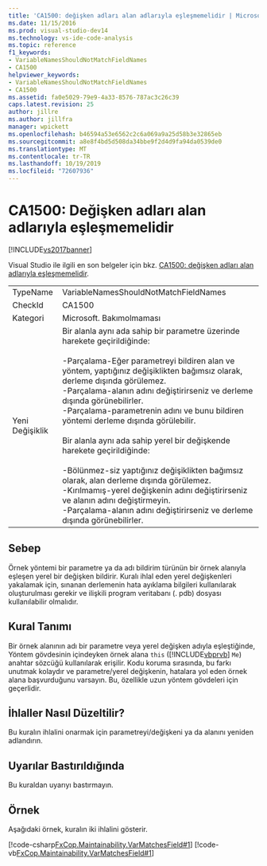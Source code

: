 ```yaml
---
title: 'CA1500: değişken adları alan adlarıyla eşleşmemelidir | Microsoft Docs'
ms.date: 11/15/2016
ms.prod: visual-studio-dev14
ms.technology: vs-ide-code-analysis
ms.topic: reference
f1_keywords:
- VariableNamesShouldNotMatchFieldNames
- CA1500
helpviewer_keywords:
- VariableNamesShouldNotMatchFieldNames
- CA1500
ms.assetid: fa0e5029-79e9-4a33-8576-787ac3c26c39
caps.latest.revision: 25
author: jillre
ms.author: jillfra
manager: wpickett
ms.openlocfilehash: b46594a53e6562c2c6a069a9a25d58b3e32865eb
ms.sourcegitcommit: a8e8f4bd5d508da34bbe9f2d4d9fa94da0539de0
ms.translationtype: MT
ms.contentlocale: tr-TR
ms.lasthandoff: 10/19/2019
ms.locfileid: "72607936"
---
```

# <a name="ca1500-variable-names-should-not-match-field-names"></a>CA1500: Değişken adları alan adlarıyla eşleşmemelidir
[!INCLUDE[vs2017banner](../includes/vs2017banner.md)]

Visual Studio ile ilgili en son belgeler için bkz. [CA1500: değişken adları alan adlarıyla eşleşmemelidir](https://docs.microsoft.com/visualstudio/code-quality/ca1500-variable-names-should-not-match-field-names).

|||
|-|-|
|TypeName|VariableNamesShouldNotMatchFieldNames|
|CheckId|CA1500|
|Kategori|Microsoft. Bakımolmaması|
|Yeni Değişiklik|Bir alanla aynı ada sahip bir parametre üzerinde harekete geçirildiğinde:<br /><br /> -Parçalama-Eğer parametreyi bildiren alan ve yöntem, yaptığınız değişiklikten bağımsız olarak, derleme dışında görülemez.<br />-Parçalama-alanın adını değiştirirseniz ve derleme dışında görünebilirler.<br />-Parçalama-parametrenin adını ve bunu bildiren yöntemi derleme dışında görülebilir.<br /><br /> Bir alanla aynı ada sahip yerel bir değişkende harekete geçirildiğinde:<br /><br /> -Bölünmez-siz yaptığınız değişiklikten bağımsız olarak, alan derleme dışında görülemez.<br />-Kırılmamış-yerel değişkenin adını değiştirirseniz ve alanın adını değiştirmeyin.<br />-Parçalama-alanın adını değiştirirseniz ve derleme dışında görünebilirler.|

## <a name="cause"></a>Sebep
 Örnek yöntemi bir parametre ya da adı bildirim türünün bir örnek alanıyla eşleşen yerel bir değişken bildirir. Kuralı ihlal eden yerel değişkenleri yakalamak için, sınanan derlemenin hata ayıklama bilgileri kullanılarak oluşturulması gerekir ve ilişkili program veritabanı (. pdb) dosyası kullanılabilir olmalıdır.

## <a name="rule-description"></a>Kural Tanımı
 Bir örnek alanının adı bir parametre veya yerel değişken adıyla eşleştiğinde, Yöntem gövdesinin içindeyken örnek alana `this` ([!INCLUDE[vbprvb](../includes/vbprvb-md.md)] `Me`) anahtar sözcüğü kullanılarak erişilir. Kodu koruma sırasında, bu farkı unutmak kolaydır ve parametre/yerel değişkenin, hatalara yol eden örnek alana başvurduğunu varsayın. Bu, özellikle uzun yöntem gövdeleri için geçerlidir.

## <a name="how-to-fix-violations"></a>İhlaller Nasıl Düzeltilir?
 Bu kuralın ihlalini onarmak için parametreyi/değişkeni ya da alanını yeniden adlandırın.

## <a name="when-to-suppress-warnings"></a>Uyarılar Bastırıldığında
 Bu kuraldan uyarıyı bastırmayın.

## <a name="example"></a>Örnek
 Aşağıdaki örnek, kuralın iki ihlalini gösterir.

 [!code-csharp[FxCop.Maintainability.VarMatchesField#1](../snippets/csharp/VS_Snippets_CodeAnalysis/FxCop.Maintainability.VarMatchesField/cs/FxCop.Maintainability.VarMatchesField.cs#1)]
 [!code-vb[FxCop.Maintainability.VarMatchesField#1](../snippets/visualbasic/VS_Snippets_CodeAnalysis/FxCop.Maintainability.VarMatchesField/vb/FxCop.Maintainability.VarMatchesField.vb#1)]
